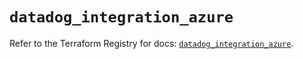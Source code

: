 # `datadog_integration_azure`

Refer to the Terraform Registry for docs: [`datadog_integration_azure`](https://registry.terraform.io/providers/datadog/datadog/3.54.0/docs/resources/integration_azure).

